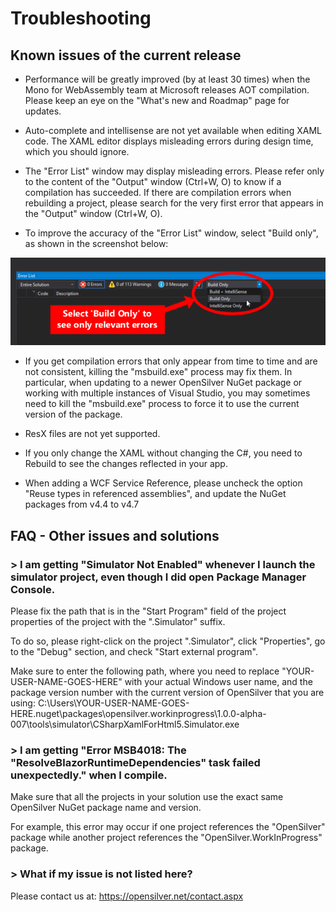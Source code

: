 ﻿# Troubleshooting

## Known issues of the current release

- Performance will be greatly improved (by at least 30 times) when the Mono for WebAssembly team at Microsoft releases AOT compilation. Please keep an eye on the "What's new and Roadmap" page for updates.

- Auto-complete and intellisense are not yet available when editing XAML code. The XAML editor displays misleading errors during design time, which you should ignore.

- The "Error List" window may display misleading errors. Please refer only to the content of the "Output" window (Ctrl+W, O) to know if a compilation has succeeded. If there are compilation errors when rebuilding a project, please search for the very first error that appears in the "Output" window (Ctrl+W, O).

- To improve the accuracy of the "Error List" window, select "Build only", as shown in the screenshot below:

![Select 'Build Only' to see only relevant errors](/images/view-only-build-errors-small.png "Select 'Build Only' to see only relevant errors")

- If you get compilation errors that only appear from time to time and are not consistent, killing the "msbuild.exe" process may fix them. In particular, when updating to a newer OpenSilver NuGet package or working with multiple instances of Visual Studio, you may sometimes need to kill the "msbuild.exe" process to force it to use the current version of the package.

- ResX files are not yet supported.

- If you only change the XAML without changing the C#, you need to Rebuild to see the changes reflected in your app.

- When adding a WCF Service Reference, please uncheck the option "Reuse types in referenced assemblies", and update the NuGet packages from v4.4 to v4.7

## FAQ - Other issues and solutions

### > I am getting "Simulator Not Enabled" whenever I launch the simulator project, even though I did open Package Manager Console.

Please fix the path that is in the "Start Program" field of the project properties of the project with the ".Simulator" suffix.

To do so, please right-click on the project "<PROJECT NAME>.Simulator", click "Properties", go to the "Debug" section, and check "Start external program".

Make sure to enter the following path, where you need to replace "YOUR-USER-NAME-GOES-HERE" with your actual Windows user name, and the package version number with the current version of OpenSilver that you are using:
C:\Users\YOUR-USER-NAME-GOES-HERE\.nuget\packages\opensilver.workinprogress\1.0.0-alpha-007\tools\simulator\CSharpXamlForHtml5.Simulator.exe

### > I am getting "Error MSB4018: The "ResolveBlazorRuntimeDependencies" task failed unexpectedly." when I compile.

Make sure that all the projects in your solution use the exact same OpenSilver NuGet package name and version.

For example, this error may occur if one project references the "OpenSilver" package while another project references the "OpenSilver.WorkInProgress" package.

### > What if my issue is not listed here?

Please contact us at: https://opensilver.net/contact.aspx

